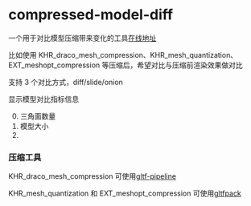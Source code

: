 # compressed-model-diff

一个用于对比模型压缩带来变化的工具[在线地址]()

比如使用 KHR_draco_mesh_compression、KHR_mesh_quantization、EXT_meshopt_compression 等压缩后，希望对比与压缩前渲染效果做对比

支持 3 个对比方式，diff/slide/onion

显示模型对比指标信息

0. 三角面数量
1. 模型大小
2.

### 压缩工具

KHR_draco_mesh_compression 可使用[gltf-pipeline](https://github.com/CesiumGS/gltf-pipeline)

KHR_mesh_quantization 和 EXT_meshopt_compression 可使用[gltfpack](https://github.com/zeux/meshoptimizer)

